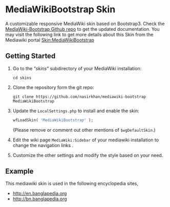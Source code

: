 MediaWikiBootstrap Skin
===================

A customizable responsive MediaWiki skin based on Bootstrap3. Check the [MediaWiki-Bootstrap Github repo](https://github.com/nasirkhan/mediawiki-bootstrap) to get the updated documentation. You may visit the following link to get more details about this Skin from the Mediawiki portal [Skin:MediaWikiBootstrap](https://www.mediawiki.org/wiki/Skin:MediaWikiBootstrap)


## Getting Started

1. Go to the *"skins"* subdirectory of your MediaWiki installation:

   ```
   cd skins
   ```

2. Clone the repository form the git repo:

   ```
   git clone https://github.com/nasirkhan/mediawiki-bootstrap MediaWikiBootstrap
   ```

3. Update the `LocalSettings.php` to install and enable the skin:

   ```php
   wfLoadSkin( 'MediaWikiBootstrap' );
    ```

   (Please remove or comment out other mentions of
   `$wgDefaultSkin`.)

4. Edit the wiki page `MediaWiki:Sidebar` of your mediawiki installation to change the navigation links .

5. Customize the other settings and modify the style based on your need.


## Example
This mediawiki skin is used in the following encyclopedia sites,
* http://en.banglapedia.org
* http://bn.banglapedia.org
